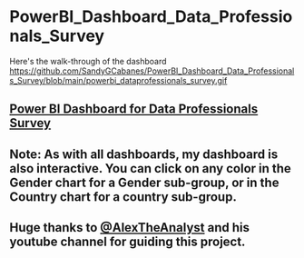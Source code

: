 # PowerBI_Dashboard_Data_Professionals_Survey

Here's the walk-through of the dashboard  https://github.com/SandyGCabanes/PowerBI_Dashboard_Data_Professionals_Survey/blob/main/powerbi_dataprofessionals_survey.gif



## [Power BI Dashboard for Data Professionals Survey](https://app.powerbi.com/groups/me/reports/81dcfef1-22fb-4d7e-a000-ab9174492ff7/ReportSection?experience=power-bi)

##  Note: As with all dashboards, my dashboard is also interactive.  You can click on any color in the Gender chart for a Gender sub-group, or in the Country chart for a country sub-group.  

## Huge thanks to [@AlexTheAnalyst](https://www.youtube.com/watch?v=g0m5sEHPU-s) and his youtube channel for guiding this project.
